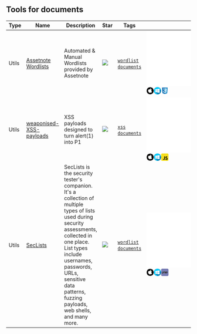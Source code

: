 
## Tools for documents

| Type | Name | Description | Star | Tags | Badges |
| --- | --- | --- | --- | --- | --- |
|Utils|[Assetnote Wordlists](https://github.com/assetnote/wordlists)|Automated & Manual Wordlists provided by Assetnote|![](https://img.shields.io/github/stars/assetnote/wordlists?label=%20)|[`wordlist`](/categorize/tags/wordlist.md) [`documents`](/categorize/tags/documents.md)|![linux](linux.png.md)![macos](/images/apple.png)![windows](/images/windows.png)[![CSS](/images/css.png)](/categorize/langs/CSS.md)|
|Utils|[weaponised-XSS-payloads](https://github.com/hakluke/weaponised-XSS-payloads)|XSS payloads designed to turn alert(1) into P1|![](https://img.shields.io/github/stars/hakluke/weaponised-XSS-payloads?label=%20)|[`xss`](/categorize/tags/xss.md) [`documents`](/categorize/tags/documents.md)|![linux](linux.png.md)![macos](/images/apple.png)![windows](/images/windows.png)[![JavaScript](/images/javascript.png)](/categorize/langs/JavaScript.md)|
|Utils|[SecLists](https://github.com/danielmiessler/SecLists)|SecLists is the security tester's companion. It's a collection of multiple types of lists used during security assessments, collected in one place. List types include usernames, passwords, URLs, sensitive data patterns, fuzzing payloads, web shells, and many more. |![](https://img.shields.io/github/stars/danielmiessler/SecLists?label=%20)|[`wordlist`](/categorize/tags/wordlist.md) [`documents`](/categorize/tags/documents.md)|![linux](linux.png.md)![macos](/images/apple.png)![windows](/images/windows.png)[![PHP](/images/php.png)](/categorize/langs/PHP.md)|

